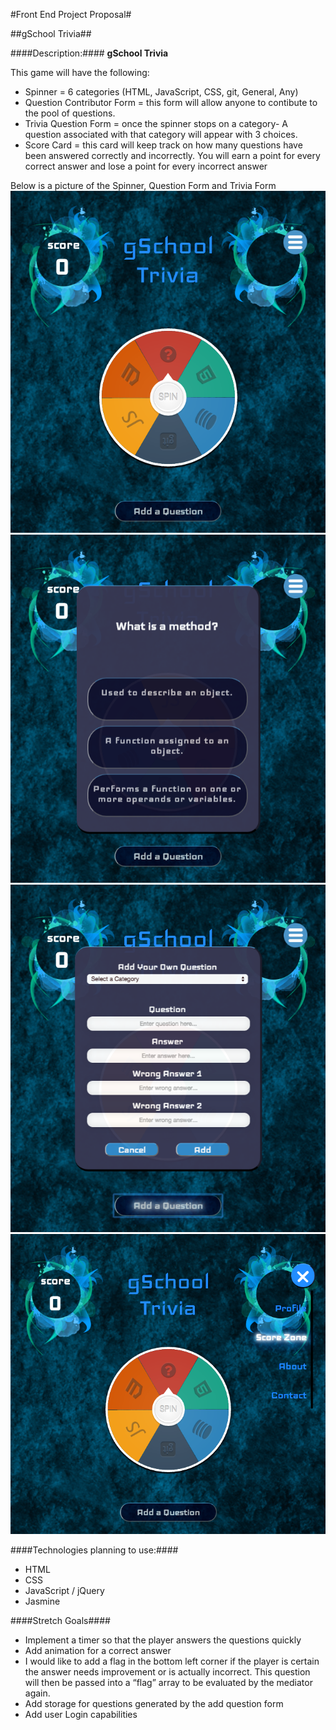 #Front End Project Proposal#

##gSchool Trivia##

####Description:####
**gSchool Trivia**

This game will have the following:
* Spinner = 6 categories (HTML, JavaScript, CSS, git, General, Any)
* Question Contributor Form = this form will allow anyone to contibute to the pool of questions.
* Trivia Question Form = once the spinner stops on a category- A question associated with that category will appear with 3 choices.
* Score Card = this card will keep track on how many questions have been answered correctly and incorrectly. You will earn a point for every correct answer and lose a point for every incorrect answer

Below is a picture of the Spinner, Question Form and Trivia Form
![](/client/images/trivia.png)
![](/client/images/qForm.png)
![](/client/images/addQ.png)
![](/client/images/navigation.png)

####Technologies planning to use:####

 * HTML
 * CSS
 * JavaScript / jQuery
 * Jasmine


####Stretch Goals####
* Implement a timer so that the player answers the questions quickly
* Add animation for a correct answer
* I would like to add a flag in the bottom left corner if the player is certain the answer needs improvement or is actually incorrect. This question will then be passed into a “flag” array to be evaluated by the mediator again.
* Add storage for questions generated by the add question form
* Add user Login capabilities
